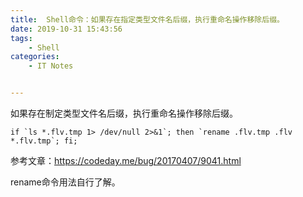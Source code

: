 ```yaml
---
title:  Shell命令：如果存在指定类型文件名后缀，执行重命名操作移除后缀。 
date: 2019-10-31 15:43:56
tags:
    - Shell
categories:
    - IT Notes 


---
```


如果存在制定类型文件名后缀，执行重命名操作移除后缀。

```shell
if `ls *.flv.tmp 1> /dev/null 2>&1`; then `rename .flv.tmp .flv *.flv.tmp`; fi;
```

参考文章：https://codeday.me/bug/20170407/9041.html

rename命令用法自行了解。
